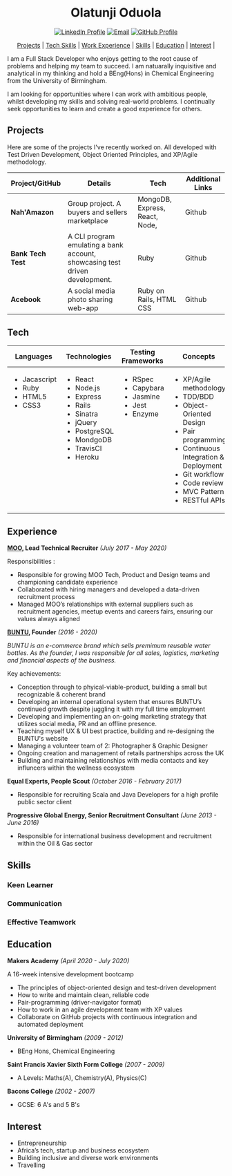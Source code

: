 <h1 align="center" >Olatunji Oduola</h1>

<div align='center'>

[![LinkedIn Profile]](https://www.linkedin.com/in/olatunji-oduola-b8433277/)
[![Email]](mailto:ola.oduola@gmail.com)
[![GitHub Profile]](https://github.com/ooduola)

[Projects](#projects) | [Tech Skills](#tech) | [Work Experience](#experience) | [Skills](#skills) | [Education](#education) | [Interest](#interest) | 


</div>

<p>I am a Full Stack Developer who enjoys getting to the root cause of problems and helping my team to succeed. I am natuarally inquisitive and analytical in my thinking and hold a BEng(Hons) in Chemical Engineering from the University of Birmingham.

I am looking for opportunities where I can work with ambitious people, whilst developing my skills and solving real-world problems. I continually seek opportunities to learn and create a good experience for others.</p>

## Projects

<p>Here are some of the projects I've recently worked on. All developed with Test Driven Development, Object Oriented Principles, and XP/Agile methodology.</p>

| Project/GitHub     | Details                                                                     | Tech                           | Additional Links |
| ------------------ | --------------------------------------------------------------------------- | ------------------------------ | ---------------- |
| **Nah'Amazon**     | Group project. A buyers and sellers marketplace                             | MongoDB, Express, React, Node, | Github           |
| **Bank Tech Test** | A CLI program emulating a bank account, showcasing test driven development. | Ruby                           | Github           |
| **Acebook**        | A social media photo sharing web-app                                        | Ruby on Rails, HTML CSS        | Github           |

## Tech

<table>
  <thead>
    <tr>
      <th>Languages</th>
      <th>Technologies</th>
      <th>Testing Frameworks</th>
      <th>Concepts</th>
      <th>Tools</th>
    </tr>
  </thead>
  <tbody>
    <tr>
      <td style="vertical-align: top">
        <ul>
          <li>Jacascript</li>
          <li>Ruby</li>
          <li>HTML5</li>
          <li>CSS3</li>
        </ul>
      </td>
      <td style="vertical-align: top">
        <ul>
          <li>React</li>
          <li>Node.js</li>
          <li>Express</li>
          <li>Rails</li>
          <li>Sinatra</li>
          <li>jQuery</li>
          <li>PostgreSQL</li>
          <li>MondgoDB</li>
          <li>TravisCI</li>
          <li>Heroku</li>
        </ul>
      </td>
      <td style="vertical-align: top">
        <ul>
          <li>RSpec</li>
          <li>Capybara</li>
          <li>Jasmine</li>
          <li>Jest</li>
          <li>Enzyme</li>
        </ul>
      </td>
      <td style="vertical-align: top">
        <ul>
          <li>XP/Agile methodology</li>
          <li>TDD/BDD</li>
          <li>Object-Oriented Design</li>
          <li>Pair programming</li>
          <li>Continuous Integration & Deployment</li>
          <li>Git workflow</li>
          <li>Code review</li>
          <li>MVC Pattern</li>
          <li>RESTful APIs</li>
        </ul>
      </td>
      <td style="vertical-align: top">
        <ul>
          <li>VSCode</li>
          <li>Git</li>
          <li>OSx</li>
          <li>Postman</li>
        </ul>
      </td>
    </tr>
  </tbody>
</table>

## Experience

**[MOO](www.moo.com), Lead Technical Recruiter**
_(July 2017 - May 2020)_

Responsibilities :

- Responsible for growing MOO Tech, Product and Design teams and championing candidate experience
- Collaborated with hiring managers and developed a data-driven recruitment process
- Managed MOO’s relationships with external suppliers such as recruitment agencies, meetup events and careers fairs, ensuring our values always aligned

**[BUNTU](www.lovebuntu.com), Founder**
_(2016 - 2020)_

_BUNTU is an e-commerce brand which sells premimum reusable water bottles. As the founder, I was responsible for all sales, logistics, marketing and financial aspects of the business._

Key achievements:

- Conception through to phyical-viable-product, building a small but recognizable & coherent brand
- Developing an internal operational system that ensures BUNTU’s continued growth despite juggling it with my full time employment
- Developing and implementing an on-going marketing strategy that utilizes social media, PR and an offline presence.
- Teaching myself UX & UI best practice, building and re-designing the BUNTU's website
- Managing a volunteer team of 2: Photographer & Graphic Designer
- Ongoing creation and management of retails partnerships across the UK
- Building and maintaining relationships with media contacts and key influncers within the wellness ecosystem

**Equal Experts, People Scout**
_(October 2016 - February 2017)_

- Responsible for recruiting Scala and Java Developers for a high profile public sector client

**Progressive Global Energy, Senior Recruitment Consultant**
_(June 2013 - June 2016)_

- Responsible for international business development and recruitment within the Oil & Gas sector

## Skills

### Keen Learner

### Communication

### Effective Teamwork

<h2>Education</h2>

**Makers Academy**
_(April 2020 - July 2020)_

A 16-week intensive development bootcamp

- The principles of object-oriented design and test-driven development
- How to write and maintain clean, reliable code
- Pair-programming (driver-navigator format)
- How to work in an agile development team with XP values
- Collaborate on GitHub projects with continuous integration and automated deployment

**University of Birmingham**
_(2009 - 2012)_ 
- BEng Hons, Chemical Engineering

**Saint Francis Xavier Sixth Form College**
_(2007 - 2009)_ 
- A Levels: Maths(A), Chemistry(A), Physics(C)

**Bacons College**
_(2002 - 2007)_ 
- GCSE: 6 A's and 5 B's

## Interest

- Entrepreneurship
- Africa’s tech, startup and business ecosystem
- Building inclusive and diverse work environments
- Travelling


[linkedin profile]: https://img.shields.io/badge/LinkedIn-%232A6AC7?style=for-the-badge&logo=linkedin
[email]: https://img.shields.io/badge/Email-%23D14836?style=for-the-badge&logo=gmail&logoColor=white
[github profile]: https://img.shields.io/badge/GitHub-%23181717?style=for-the-badge&logo=github&logoColor=white
